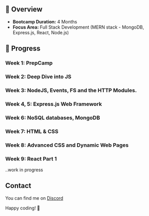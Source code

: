 ## 📖 Overview
- **Bootcamp Duration:** 4 Months
- **Focus Area:** Full Stack Development (MERN stack - MongoDB, Express.js, React, Node.js)

## 🚀 Progress

### Week 1: PrepCamp
### Week 2: Deep Dive into **JS**
### Week 3: **NodeJS**, Events, FS and the HTTP Modules.
### Week 4, 5: **Express.js** Web Framework
### Week 6: NoSQL databases, **MongoDB**
### Week 7: HTML & CSS
### Week 8: Advanced CSS and Dynamic Web Pages
### Week 9: React Part 1
..work in progress

## Contact
You can find me on [Discord](https://discord.gg/yJQ6c8cgGD)

Happy coding! 🚀